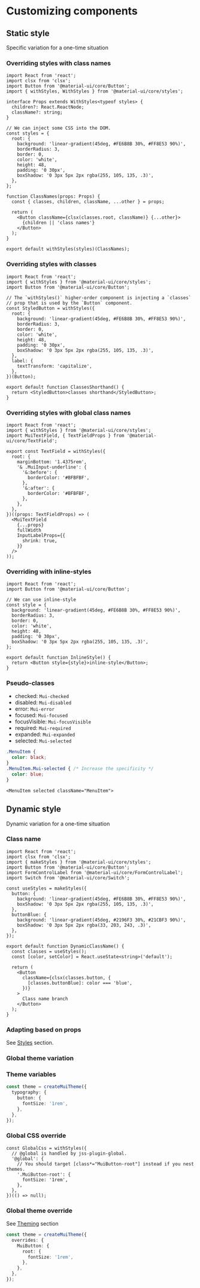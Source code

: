 # Customizing components

## Static style

Specific variation for a one-time situation

### Overriding styles with class names

```tsx
import React from 'react';
import clsx from 'clsx';
import Button from '@material-ui/core/Button';
import { withStyles, WithStyles } from '@material-ui/core/styles';

interface Props extends WithStyles<typeof styles> {
  children?: React.ReactNode;
  className?: string;
}

// We can inject some CSS into the DOM.
const styles = {
  root: {
    background: 'linear-gradient(45deg, #FE6B8B 30%, #FF8E53 90%)',
    borderRadius: 3,
    border: 0,
    color: 'white',
    height: 48,
    padding: '0 30px',
    boxShadow: '0 3px 5px 2px rgba(255, 105, 135, .3)',
  },
};

function ClassNames(props: Props) {
  const { classes, children, className, ...other } = props;

  return (
    <Button className={clsx(classes.root, className)} {...other}>
      {children || 'class names'}
    </Button>
  );
}

export default withStyles(styles)(ClassNames);
```

### Overriding styles with classes

```tsx
import React from 'react';
import { withStyles } from '@material-ui/core/styles';
import Button from '@material-ui/core/Button';

// The `withStyles()` higher-order component is injecting a `classes`
// prop that is used by the `Button` component.
const StyledButton = withStyles({
  root: {
    background: 'linear-gradient(45deg, #FE6B8B 30%, #FF8E53 90%)',
    borderRadius: 3,
    border: 0,
    color: 'white',
    height: 48,
    padding: '0 30px',
    boxShadow: '0 3px 5px 2px rgba(255, 105, 135, .3)',
  },
  label: {
    textTransform: 'capitalize',
  },
})(Button);

export default function ClassesShorthand() {
  return <StyledButton>classes shorthand</StyledButton>;
}
```

### Overriding styles with global class names

```tsx
import React from 'react';
import { withStyles } from '@material-ui/core/styles';
import MuiTextField, { TextFieldProps } from '@material-ui/core/TextField';

export const TextField = withStyles({
  root: {
    marginBottom: '1.4375rem',
    '& .MuiInput-underline': {
      '&:before': {
        borderColor: '#BFBFBF',
      },
      '&:after': {
        borderColor: '#BFBFBF',
      },
    },
  },
})((props: TextFieldProps) => (
  <MuiTextField
    {...props}
    fullWidth
    InputLabelProps={{
      shrink: true,
    }}
  />
));
```

### Overriding with inline-styles

```tsx
import React from 'react';
import Button from '@material-ui/core/Button';

// We can use inline-style
const style = {
  background: 'linear-gradient(45deg, #FE6B8B 30%, #FF8E53 90%)',
  borderRadius: 3,
  border: 0,
  color: 'white',
  height: 48,
  padding: '0 30px',
  boxShadow: '0 3px 5px 2px rgba(255, 105, 135, .3)',
};

export default function InlineStyle() {
  return <Button style={style}>inline-style</Button>;
}
```

### Pseudo-classes

- checked: `Mui-checked`
- disabled: `Mui-disabled`
- error: `Mui-error`
- focused: `Mui-focused`
- focusVisible: `Mui-focusVisible`
- required: `Mui-required`
- expanded: `Mui-expanded`
- selected: `Mui-selected`

```css
.MenuItem {
  color: black;
}
.MenuItem.Mui-selected { /* Increase the specificity */
  color: blue;
}
```

```tsx
<MenuItem selected className="MenuItem">
```


## Dynamic style

Dynamic variation for a one-time situation


### Class name

```tsx
import React from 'react';
import clsx from 'clsx';
import { makeStyles } from '@material-ui/core/styles';
import Button from '@material-ui/core/Button';
import FormControlLabel from '@material-ui/core/FormControlLabel';
import Switch from '@material-ui/core/Switch';

const useStyles = makeStyles({
  button: {
    background: 'linear-gradient(45deg, #FE6B8B 30%, #FF8E53 90%)',
    boxShadow: '0 3px 5px 2px rgba(255, 105, 135, .3)',
  },
  buttonBlue: {
    background: 'linear-gradient(45deg, #2196F3 30%, #21CBF3 90%)',
    boxShadow: '0 3px 5px 2px rgba(33, 203, 243, .3)',
  },
});

export default function DynamicClassName() {
  const classes = useStyles();
  const [color, setColor] = React.useState<string>('default');

  return (
    <Button
      className={clsx(classes.button, {
        [classes.buttonBlue]: color === 'blue',
      })}
    >
      Class name branch
    </Button>
  );
}
```

### Adapting based on props

See [Styles](../3-styles.md#adapting-based-on-props) section.


### Global theme variation

### Theme variables

```ts
const theme = createMuiTheme({
  typography: {
    button: {
      fontSize: '1rem',
    },
  },
});
```

### Global CSS override

```tsx
const GlobalCss = withStyles({
  // @global is handled by jss-plugin-global.
  '@global': {
    // You should target [class*="MuiButton-root"] instead if you nest themes.
    '.MuiButton-root': {
      fontSize: '1rem',
    },
  },
})(() => null);
```

### Global theme override

See [Theming](./1-theming.md#globals) section

```ts
const theme = createMuiTheme({
  overrides: {
    MuiButton: {
      root: {
        fontSize: '1rem',
      },
    },
  },
});
```